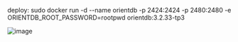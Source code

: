 deploy:
sudo docker run -d --name orientdb -p 2424:2424 -p 2480:2480 -e ORIENTDB_ROOT_PASSWORD=rootpwd orientdb:3.2.33-tp3

![image](https://github.com/user-attachments/assets/b5961e2c-36e2-4641-b5d7-c79ff4262d7b)


